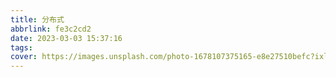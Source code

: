 ```yaml
---
title: 分布式
abbrlink: fe3c2cd2
date: 2023-03-03 15:37:16
tags:
cover: https://images.unsplash.com/photo-1678107375165-e8e27510befc?ixlib=rb-4.0.3&ixid=MnwxMjA3fDB8MHxwaG90by1wYWdlfHx8fGVufDB8fHx8&auto=format&fit=crop&w=1974&q=80
---
```

